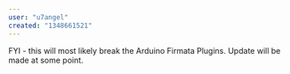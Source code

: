 ```yaml
---
user: "u7angel"
created: "1348661521"
---
```


FYI - this will most likely break the Arduino Firmata Plugins. Update will be made at some point.
